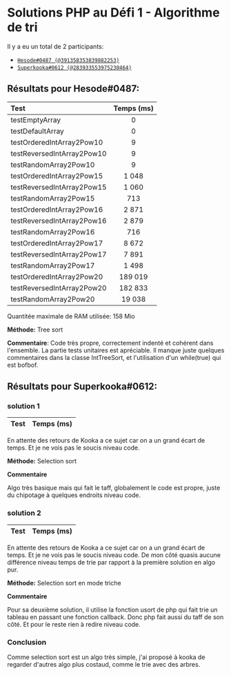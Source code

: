 # Solutions PHP au Défi 1 - Algorithme de tri

Il y a eu un total de 2 participants:

* [`Hesode#0487 (@391358353839882253)`](./Hesode)
* [`Superkooka#0612 (@283933553975230464)`](./superkooka)

## Résultats pour Hesode#0487:
| Test                       | Temps (ms) |
|:-------------------------- |:----------:|
| testEmptyArray             | 0          |
| testDefaultArray           | 0          |
| testOrderedIntArray2Pow10  | 9          |
| testReversedIntArray2Pow10 | 9          |
| testRandomArray2Pow10      | 9          |
| testOrderedIntArray2Pow15  | 1 048      |
| testReversedIntArray2Pow15 | 1 060      |
| testRandomArray2Pow15      | 713        |
| testOrderedIntArray2Pow16  | 2 871      |
| testReversedIntArray2Pow16 | 2 879      |
| testRandomArray2Pow16      | 716        |
| testOrderedIntArray2Pow17  | 8 672      |
| testReversedIntArray2Pow17 | 7 891      |
| testRandomArray2Pow17      | 1 498      |
| testOrderedIntArray2Pow20  | 189 019    |
| testReversedIntArray2Pow20 | 182 833    |
| testRandomArray2Pow20      | 19 038     |

Quantitée maximale de RAM utilisée: 158 Mio

**Méthode:** Tree sort

**Commentaire**:
Code très propre, correctement indenté et cohérent dans l'ensemble. La partie tests unitaires est apréciable.
Il manque juste quelques commentaires dans la classe IntTreeSort, et l'utilisation d'un while(true) qui est bofbof.

## Résultats pour Superkooka#0612:

### solution 1

| Test                       | Temps (ms) |
|:-------------------------- |:----------:|

En attente des retours de Kooka a ce sujet car on a un grand écart de temps. Et je ne vois pas le soucis niveau code. 

**Méthode:** Selection sort

**Commentaire**

Algo très basique mais qui fait le taff, globalement le code est propre, juste du chipotage à quelques endroits niveau code. 


### solution 2

| Test                       | Temps (ms) |
|:-------------------------- |:----------:|

En attente des retours de Kooka a ce sujet car on a un grand écart de temps. Et je ne vois pas le soucis niveau code. De mon côté quasis aucune différence niveau temps de trie par rapport à la première solution en algo pur. 

**Méthode:** Selection sort en mode triche

**Commentaire**

Pour sa deuxième solution, il utilise la fonction usort de php qui fait trie un tableau en passant une fonction callback. Donc php fait aussi du taff de son côté.  Et pour le reste rien à redire niveau code.


### Conclusion

Comme selection sort est un algo très simple, j'ai proposé à kooka de regarder d'autres algo plus costaud, comme le trie avec des arbres.  




